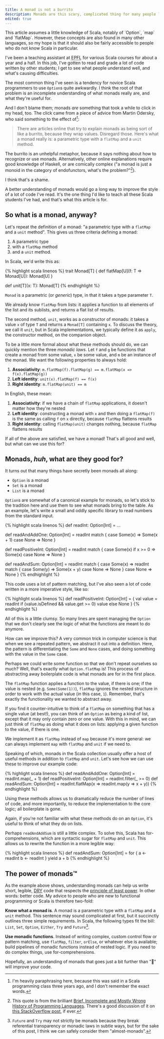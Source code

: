 ```yaml
---
title: A monad is not a burrito
description: Monads are this scary, complicated thing for many people learning Scala and functional programming. This article is a pragmatic explanation of what they are, and what they're useful for.
edited: true
---
```


<div class="block note" markdown="1">
This article assumes a little knowledge of Scala, notably of `Option`, `map` and `flatMap`. However, these concepts are also found in many other languages, so my hope is that it should also be fairly accessible to people who do not know Scala in particular.
</div>

I've been a teaching assistant at <abbr title="Swiss Federal Institute of Technology, Lausanne">EPFL</abbr> for various Scala courses for about a year and a half. In this job, I've gotten to read and grade a lot of code written by other students; I get to see what people understand well, and what's causing difficulties.

The most common thing I've seen is a tendency for novice Scala programmers to use `Option`s quite awkwardly. I think the root of that problem is an incomplete understanding of what monads really are, and what they're useful for. 

And I don't blame them; monads *are* something that took a while to click in my head, too. The click came from a piece of advice from Martin Odersky, who said something to the effect of[^paraphrasing]:

[^paraphrasing]: I'm heavily paraphrasing here, because this was said in a Scala programming class three years ago, and I don't remember the exact words.

> There are articles online that try to explain monads as being sort of like a burrito, because they wrap values. Disregard those. Here's what a monad really is: a parametric type with a `flatMap` and a `unit` method.

<!-- More -->

The burrito is an unhelpful metaphor, because it says nothing about how to recognize or use monads. Alternatively, other online explanations require good knowledge of Haskell, or are comically complex ("a monad is just a monoid in the category of endofunctors, what's the problem?"[^monoid-in-the-category-of-endofunctors]).

[^monoid-in-the-category-of-endofunctors]: This quote is from the brilliant [Brief, Incomplete and Mostly Wrong History of Programming Languages](https://james-iry.blogspot.com/2009/05/brief-incomplete-and-mostly-wrong.html). There's a good discussion of it on [this StackOverflow post](https://stackoverflow.com/q/3870088/918389), if ever.

I think that's a shame.

A better understanding of monads would go a long way to improve the style of a lot of code I've read. It's the one thing I'd like to teach all these Scala students I've had, and that's what this article is for.

## So what is a monad, anyway?
Let's repeat the definition of a monad: "a parametric type with a `flatMap` and a `unit` method". This gives us three criteria defining a monad:

1. A parametric type
2. with a `flatMap` method
3. and a `unit` method.

In Scala, we'd write this as:

{% highlight scala linenos %}
trait Monad[T] {
    def flatMap[U](f: T => Monad[U]): Monad[U]
}

def unit[T](x: T): Monad[T]
{% endhighlight %}

`Monad` is a parametric (or *generic*) type, in that it takes a type parameter `T`.

We already know `flatMap` from lists: it applies a function to all elements of the list and its sublists, and returns a flat list of results. 

The second method, `unit`, works as a constructor of monads: it takes a value `x` of type `T` and returns a `Monad[T]` containing `x`. To discuss the theory, we call it `unit`, but in Scala implementations, we typically define it as `apply`, the constructor method, on the companion object.

To be a little more formal about what these methods should do, we can quickly mention the three *monadic laws*. Let `f` and `g` be functions that create a monad from some value, `x` be some value, and `m` be an instance of the monad. We want the following properties to always hold:

1. **Associativity**: `m.flatMap(f).flatMap(g) == m.flatMap(x => f(x).flatMap(g))`
2. **Left identity**: `unit(x).flatMap(f) == f(x)`
3. **Right identity**: `m.flatMap(unit) == m`

In English, these mean:

1. **Associativity**: if we have a chain of `flatMap` applications, it doesn't matter how they're nested
2. **Left identity**: constructing a monad with `x` and then doing a `flatMap(f)` is the same as calling `f` on `x` directly, because `flatMap` flattens results
3. **Right identity**: calling `flatMap(unit)` changes nothing, because `flatMap` flattens results

If all of the above are satisfied, we have a monad!  That's all good and well, but what can we use this for?

## Monads, *huh*, what are they good for?
It turns out that many things have secretly been monads all along:

- `Option` is a monad
- `Set` is a monad
- `List` is a monad

`Option`s are somewhat of a canonical example for monads, so let's stick to the tradition here and use them to see what monads bring to the table. As an example, let's write a small and oddly specific library to read numbers from the standard input.

{% highlight scala linenos %}
def readInt: Option[Int] = ...

def readAndAddOne: Option[Int] = readInt match {
    case Some(x) => Some(x + 1)
    case None => None
}

def readPositiveInt: Option[Int] = readInt match {
    case Some(x) if x >= 0 => Some(x)
    case None => None
}

def readAndSum: Option[Int] = readInt match {
    case Some(x) => readInt match {
        case Some(y) => Some(x + y)
        case None => None
    }
    case None => None
}
{% endhighlight %}

This code uses a lot of pattern matching, but I've also seen a lot of code written in a more imperative style, like so:

{% highlight scala linenos %}
def readPositiveInt: Option[Int] = {
    val value = readInt
    if (value.isDefined && value.get >= 0) value
    else None
}
{% endhighlight %}

All of this is a little clumsy. So many lines are spent managing the `Option` that we don't clearly see the logic of what the functions are meant to do anymore. 

How can we improve this? A very common trick in computer science is that when we see a repeated pattern, we abstract it out into a definition. Here, the pattern is differentiating the `Some` and `None` cases, and doing something with the value in the `Some` case. 

Perhaps we could write some function so that we don't repeat ourselves so much? Well, that's exactly what `Option.flatMap` is! This process of abstracting away boilerplate code is what monads are for in the first place.

The `flatMap` function applies a function to the value, if there is one; if the value is nested (e.g. `Some(Some(1))`), `flatMap` ignores the nested structure in order to work with the actual value (in this case, `1`). Remember, that's exactly the functionality we wanted to abstract away.

If you find it counter-intuitive to think of a `flatMap` on something that has a single value (at best!), you can think of an `Option` as being a kind of list, except that it may only contain zero or one value. With this in mind, we can just think of `flatMap` as doing what it does on lists: applying a given function to the value, if there is one.

We implement it as `flatMap` instead of `map` because it's more general: we can always implement `map` with `flatMap` and `unit` if we need to.

Speaking of which, monads in the Scala collection usually offer a host of useful methods in addition to `flatMap` and `unit`. Let's see how we can use these to improve our example code:

{% highlight scala linenos %}
def readAndAddOne: Option[Int] = readInt.map(_ + 1)
def readPositiveInt: Option[Int] = readInt.filter(_ >= 0)
def readAndSum: Option[Int] = 
    readInt.flatMap(x => readInt.map(y => x + y))
{% endhighlight %}

Using these methods allows us to dramatically reduce the number of lines of code, and more importantly, to reduce the implementation to the core logic; all boilerplate is gone.

Again, if you're not familiar with what these methods do on an `Option`, it's useful to think of what they do on lists.

Perhaps `readAndAddSum` is still a little complex. To solve this, Scala has for-comprehensions, which are syntactic sugar for `flatMap` and `unit`. This allows us to rewrite the function in a more legible way:

{% highlight scala linenos %}
def readAndSum: Option[Int] = for {
  a <- readInt
  b <- readInt
} yield a + b
{% endhighlight %}

## The power of monads™
As the example above shows, understanding monads can help us write short, legible, [DRY](https://en.wikipedia.org/wiki/Don%27t_repeat_yourself) code that respects the [principle of least power](http://www.lihaoyi.com/post/StrategicScalaStylePrincipleofLeastPower.html). In other words: better code. My advice to people who are new to functional programming or Scala is therefore two-fold:

**Know what a monad is**. A monad is a parametric type with a `flatMap` and a `unit` method. This sentence may sound complicated at first, but it succinctly outlines three simple requirements. In Scala, the following types fit the bill: `List`, `Set`, `Option`, `Either`, `Try` and `Future`[^almost-monad].

[^almost-monad]: `Future` and `Try` may not strictly be monads because they break referential transparency or monadic laws in subtle ways, but for the sake of this post, I think we can safely consider them "almost-monads".

**Use monadic functions**. Instead of writing complex, custom control flow or pattern matching, use `flatMap`, `filter`, `orElse`, or whatever else is available; build pipelines of monadic functions instead of nested logic. If you need to do complex things, use for-comprehensions.

Hopefully, an understanding of monads that goes just a bit further than "🌯" will improve your code.
